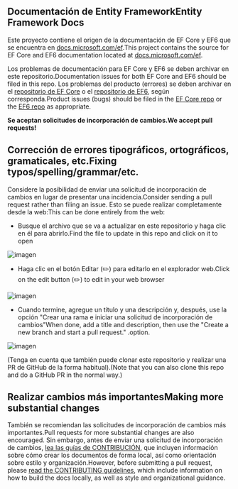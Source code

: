 ## <a name="entity-framework-docs"></a><span data-ttu-id="2acc5-101">Documentación de Entity Framework</span><span class="sxs-lookup"><span data-stu-id="2acc5-101">Entity Framework Docs</span></span>

<span data-ttu-id="2acc5-102">Este proyecto contiene el origen de la documentación de EF Core y EF6 que se encuentra en [docs.microsoft.com/ef](https://docs.microsoft.com/ef/).</span><span class="sxs-lookup"><span data-stu-id="2acc5-102">This project contains the source for EF Core and EF6 documentation located at [docs.microsoft.com/ef](https://docs.microsoft.com/ef/).</span></span> 

<span data-ttu-id="2acc5-103">Los problemas de documentación para EF Core y EF6 se deben archivar en este repositorio.</span><span class="sxs-lookup"><span data-stu-id="2acc5-103">Documentation issues for both EF Core and EF6 should be filed in this repo.</span></span> <span data-ttu-id="2acc5-104">Los problemas del producto (errores) se deben archivar en el [repositorio de EF Core](https://github.com/dotnet/efcore) o el [repositorio de EF6](https://github.com/dotnet/ef6), según corresponda.</span><span class="sxs-lookup"><span data-stu-id="2acc5-104">Product issues (bugs) should be filed in the [EF Core repo](https://github.com/dotnet/efcore) or the [EF6 repo](https://github.com/dotnet/ef6) as appropriate.</span></span>

<span data-ttu-id="2acc5-105">**Se aceptan solicitudes de incorporación de cambios.**</span><span class="sxs-lookup"><span data-stu-id="2acc5-105">**We accept pull requests!**</span></span>

## <a name="fixing-typosspellinggrammaretc"></a><span data-ttu-id="2acc5-106">Corrección de errores tipográficos, ortográficos, gramaticales, etc.</span><span class="sxs-lookup"><span data-stu-id="2acc5-106">Fixing typos/spelling/grammar/etc.</span></span>

<span data-ttu-id="2acc5-107">Considere la posibilidad de enviar una solicitud de incorporación de cambios en lugar de presentar una incidencia.</span><span class="sxs-lookup"><span data-stu-id="2acc5-107">Consider sending a pull request rather than filing an issue.</span></span> <span data-ttu-id="2acc5-108">Esto se puede realizar completamente desde la web:</span><span class="sxs-lookup"><span data-stu-id="2acc5-108">This can be done entirely from the web:</span></span>

* <span data-ttu-id="2acc5-109">Busque el archivo que se va a actualizar en este repositorio y haga clic en él para abrirlo.</span><span class="sxs-lookup"><span data-stu-id="2acc5-109">Find the file to update in this repo and click on it to open</span></span>

![imagen](https://user-images.githubusercontent.com/1430078/64454137-10199400-d09f-11e9-9d1a-b7fdca2c518e.png)

* <span data-ttu-id="2acc5-111">Haga clic en el botón Editar (✏️) para editarlo en el explorador web.</span><span class="sxs-lookup"><span data-stu-id="2acc5-111">Click on the edit button (✏️) to edit in your web browser</span></span>

![imagen](https://user-images.githubusercontent.com/1430078/64454321-85856480-d09f-11e9-85a6-1c93bc6611e2.png)

* <span data-ttu-id="2acc5-113">Cuando termine, agregue un título y una descripción y, después, use la opción "Crear una rama e iniciar una solicitud de incorporación de cambios"</span><span class="sxs-lookup"><span data-stu-id="2acc5-113">When done, add a title and description, then use the "Create a new branch and start a pull request."</span></span> <span data-ttu-id="2acc5-114">.</span><span class="sxs-lookup"><span data-stu-id="2acc5-114">option.</span></span>

![imagen](https://user-images.githubusercontent.com/1430078/64454455-dac17600-d09f-11e9-922b-0346117011f5.png)

<span data-ttu-id="2acc5-116">(Tenga en cuenta que también puede clonar este repositorio y realizar una PR de GitHub de la forma habitual).</span><span class="sxs-lookup"><span data-stu-id="2acc5-116">(Note that you can also clone this repo and do a GitHub PR in the normal way.)</span></span>

## <a name="making-more-substantial-changes"></a><span data-ttu-id="2acc5-117">Realizar cambios más importantes</span><span class="sxs-lookup"><span data-stu-id="2acc5-117">Making more substantial changes</span></span>

<span data-ttu-id="2acc5-118">También se recomiendan las solicitudes de incorporación de cambios más importantes.</span><span class="sxs-lookup"><span data-stu-id="2acc5-118">Pull requests for more substantial changes are also encouraged.</span></span> <span data-ttu-id="2acc5-119">Sin embargo, antes de enviar una solicitud de incorporación de cambios, [lea las guías de CONTRIBUCIÓN](CONTRIBUTING.md), que incluyen información sobre cómo crear los documentos de forma local, así como orientación sobre estilo y organización.</span><span class="sxs-lookup"><span data-stu-id="2acc5-119">However, before submitting a pull request, please [read the CONTRIBUTING guidelines](CONTRIBUTING.md), which include information on how to build the docs locally, as well as style and organizational guidance.</span></span>

